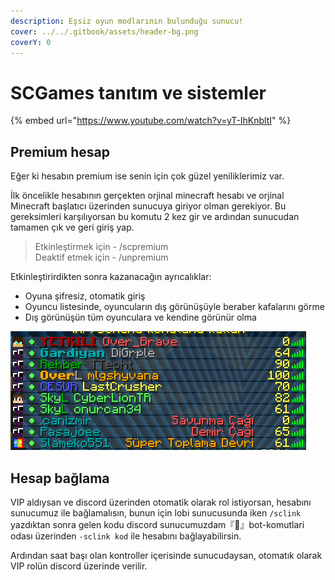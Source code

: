 ```yaml
---
description: Eşsiz oyun modlarının bulunduğu sunucu!
cover: ../../.gitbook/assets/header-bg.png
coverY: 0
---
```


# SCGames tanıtım ve sistemler

{% embed url="https://www.youtube.com/watch?v=yT-IhKnbltI" %}

## Premium hesap

Eğer ki hesabın premium ise senin için çok güzel yeniliklerimiz var.

İlk öncelikle hesabının gerçekten orjinal minecraft hesabı ve orjinal Minecraft başlatıcı üzerinden sunucuya giriyor olman gerekiyor. Bu gereksimleri karşılıyorsan bu komutu 2 kez gir ve ardından sunucudan tamamen çık ve geri giriş yap.

> Etkinleştirmek için - /scpremium\
> Deaktif etmek için - /unpremium

Etkinleştirirdikten sonra kazanacağın ayrıcalıklar:

* Oyuna şifresiz, otomatik giriş
* Oyuncu listesinde, oyuncuların dış görünüşüyle beraber kafalarını görme
* Dış görünüşün tüm oyunculara ve kendine görünür olma

![](<../../.gitbook/assets/image (182).png>)

## Hesap bağlama

VIP aldıysan ve discord üzerinden otomatik olarak rol istiyorsan, hesabını sunucumuz ile bağlamalısın, bunun için lobi sunucusunda iken `/sclink` yazdıktan sonra gelen kodu discord sunucumuzdam『🤖』bot-komutlari odası üzerinden `-sclink kod` ile hesabını bağlayabilirsin.

Ardından saat başı olan kontroller içerisinde sunucudaysan, otomatık olarak VIP rolün discord üzerinde verilir.

